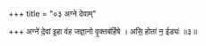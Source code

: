 +++
title = "०३ अग्ने देवाम्"

+++
अग्ने॑ दे॒वां इ॒हा व॑ह जज्ञा॒नो वृ॒क्तब॑र्हिषे । असि॒ होता॑ न॒ ईड्यः॑ ॥३॥